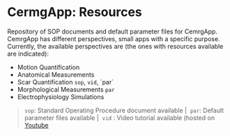 # CermgApp: Resources
Repository of SOP documents and default parameter files for CemrgApp.
CemrgApp has different perspectives, small apps with a specific purpose. 
Currently, the available perspectives are 
(the ones with resources available are indicated):

+ Motion Quantification
+ Anatomical Measurements
+ Scar Quantification `sop`, `vid`, ´par´
+ Morphological Measurements `par`
+ Electrophysiology Simulations

> `sop`: Standard Operating Procedure document available | 
> `par`: Default parameter files available | 
> `vid` : Video tutorial available (hosted on [Youtube](https://www.youtube.com/channel/UCOp6Hyaq6p2cD46ENmW8RWA)
